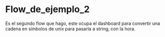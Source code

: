 # Flow_de_ejemplo_2
Es el segundo flow que hago, este ocupa el dashboard para convertir una cadena en símbolos de unix para pasarla a string, con la hora.
